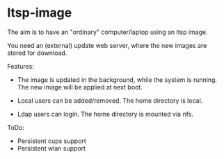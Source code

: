 ltsp-image
==========

The aim is to have an "ordinary" computer/laptop using an ltsp image.

You need an (external) update web server, where the new images are stored for download.

Features:

* The image is updated in the background, while the system is running. The new 
  image will be applied at next boot.

* Local users can be added/removed. The home directory is local.

* Ldap users can login. The home directory is mounted via nfs.


ToDo:

* Persistent cups support
* Persistent wlan support

